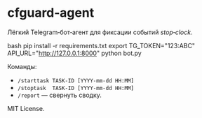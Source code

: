 # cfguard‑agent

Лёгкий Telegram‑бот‑агент для фиксации событий *stop‑clock*.

bash
pip install -r requirements.txt
export TG_TOKEN="123:ABC" API_URL="http://127.0.0.1:8000"
python bot.py


Команды:
* `/starttask TASK‑ID [YYYY‑mm‑dd HH:MM]`
* `/stoptask  TASK‑ID [YYYY‑mm‑dd HH:MM]`
* `/report` — свернуть сводку.

MIT License.
